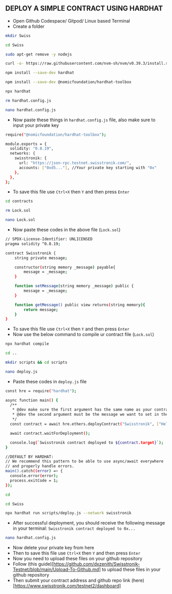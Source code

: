 ## DEPLOY A SIMPLE CONTRACT USING HARDHAT

- Open Github Codespace/ Gitpod/ Linux based Terminal
- Create a folder
```bash
mkdir Swiss
```
```bash
cd Swiss
```
```bash
sudo apt-get remove -y nodejs
```
```bash
curl -o- https://raw.githubusercontent.com/nvm-sh/nvm/v0.39.3/install.sh | bash && export NVM_DIR="/usr/local/share/nvm"; [ -s "$NVM_DIR/nvm.sh" ] && \. "$NVM_DIR/nvm.sh"; [ -s "$NVM_DIR/bash_completion" ] && \. "$NVM_DIR/bash_completion"; source ~/.bashrc; nvm install --lts; nvm use --lts
```
```bash
npm install --save-dev hardhat
```
```bash
npm install --save-dev @nomicfoundation/hardhat-toolbox
```
```bash
npx hardhat
```
```bash
rm hardhat.config.js
```
```bash
nano hardhat.config.js
```
- Now paste these things in `hardhat.config.js` file, also make sure to input your private key
```bash
require("@nomicfoundation/hardhat-toolbox");

module.exports = {
  solidity: "0.8.19",
  networks: {
    swisstronik: {
      url: "https://json-rpc.testnet.swisstronik.com/",
      accounts: ["0xd5..."], //Your private key starting with "0x"
    },
  },
};
```
- To save this file use `Ctrl+X` then `Y` and then press `Enter`
```bash
cd contracts
```
```bash
rm Lock.sol
```
```bash
nano Lock.sol
```
- Now paste these codes in the above file (`Lock.sol`)
```bash
// SPDX-License-Identifier: UNLICENSED
pragma solidity ^0.8.19;

contract Swisstronik {
    string private message;

    constructor(string memory _message) payable{
        message = _message;
    }

    function setMessage(string memory _message) public {
        message = _message;
    }

    function getMessage() public view returns(string memory){
        return message;
    }
}
```
- To save this file use `Ctrl+X` then `Y` and then press `Enter`
- Now use the below command to compile ur contract file (`Lock.sol`)
```bash
npx hardhat compile
```
```bash
cd ..
```
```bash
mkdir scripts && cd scripts
```
```bash
nano deploy.js
```
- Paste these codes in `deploy.js` file
```bash
const hre = require("hardhat");

async function main() {
  /**
   * @dev make sure the first argument has the same name as your contract in the Hello_swtr.sol file
   * @dev the second argument must be the message we want to set in the contract during the deployment process
   */
  const contract = await hre.ethers.deployContract("Swisstronik", ["Hello Swisstronik!!"]);

  await contract.waitForDeployment();

  console.log(`Swisstronik contract deployed to ${contract.target}`);
}

//DEFAULT BY HARDHAT:
// We recommend this pattern to be able to use async/await everywhere
// and properly handle errors.
main().catch((error) => {
  console.error(error);
  process.exitCode = 1;
});
```
```bash
cd
```
```bash
cd Swiss
```
```bash
npx hardhat run scripts/deploy.js --network swisstronik
```
- After successful deployment, you should receive the following message in your terminal: `Swisstronik contract deployed to 0x...`
```bash
nano hardhat.config.js
```
- Now delete your private key from here
- Then to save this file use `Ctrl+X` then `Y` and then press `Enter`
- Now you need to upload these files on your github repository
- Follow (this guide)[https://github.com/dxzenith/Swisstronik-Testnet/blob/main/Upload-To-Github.md] to upload these files in your github repository
- Then submit your contract address and github repo link (here)[https://www.swisstronik.com/testnet2/dashboard]

